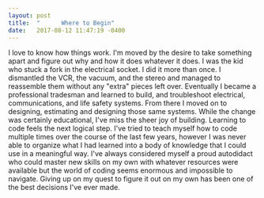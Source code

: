 ```yaml
---
layout: post
title:  "      Where to Begin"
date:   2017-08-12 11:47:19 -0400
---
```


I love to know how things work. I'm moved by the desire to take something apart and figure out why and how it does whatever it does.   I was the kid who stuck a fork in the electrical socket. I did it more than once. I dismantled the VCR, the vacuum, and the stereo and managed to reassemble them without any "extra" pieces left over. Eventually I became a professional tradesman and learned to build, and troubleshoot electrical, communications, and life safety systems. From there I moved on to designing, estimating and designing those same systems. While the change was certainly educational, I've miss the sheer joy of building. Learning to code feels the next logical step.
    I've tried to teach myself how to code multiple times over the course of the last few years, however I was never able to organize what I had learned into a body of knowledge that I could use in a meaningful way. I've always considered myself a proud autodidact who could master new skills on my own with whatever resources were available but the world of coding seems enormous and impossible to navigate. Giving up on my quest to figure it out on my own has been one of the best decisions I've ever made.

